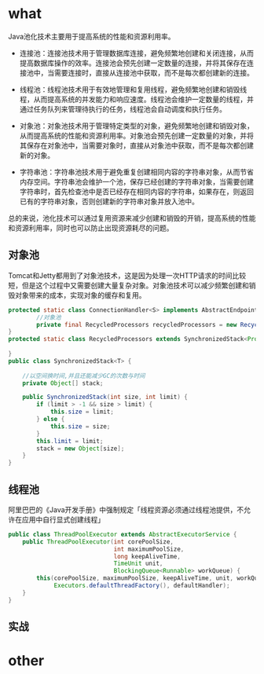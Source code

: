 # what
Java池化技术主要用于提高系统的性能和资源利用率。

- 连接池：连接池技术用于管理数据库连接，避免频繁地创建和关闭连接，从而提高数据库操作的效率。连接池会预先创建一定数量的连接，并将其保存在连接池中，当需要连接时，直接从连接池中获取，而不是每次都创建新的连接。

- 线程池：线程池技术用于有效地管理和复用线程，避免频繁地创建和销毁线程，从而提高系统的并发能力和响应速度。线程池会维护一定数量的线程，并通过任务队列来管理待执行的任务，线程池会自动调度和执行任务。

- 对象池：对象池技术用于管理特定类型的对象，避免频繁地创建和销毁对象，从而提高系统的性能和资源利用率。对象池会预先创建一定数量的对象，并将其保存在对象池中，当需要对象时，直接从对象池中获取，而不是每次都创建新的对象。

- 字符串池：字符串池技术用于避免重复创建相同内容的字符串对象，从而节省内存空间。字符串池会维护一个池，保存已经创建的字符串对象，当需要创建字符串时，首先检查池中是否已经存在相同内容的字符串，如果存在，则返回已有的字符串对象，否则创建新的字符串对象并放入池中。

总的来说，池化技术可以通过复用资源来减少创建和销毁的开销，提高系统的性能和资源利用率，同时也可以防止出现资源耗尽的问题。

## 对象池
Tomcat和Jetty都用到了对象池技术，这是因为处理一次HTTP请求的时间比较短，但是这个过程中又需要创建大量复杂对象。对象池技术可以减少频繁创建和销毁对象带来的成本，实现对象的缓存和复用。

```java
protected static class ConnectionHandler<S> implements AbstractEndpoint.Handler<S> {
        //对象池
        private final RecycledProcessors recycledProcessors = new RecycledProcessors(this);
}
protected static class RecycledProcessors extends SynchronizedStack<Processor> {
    
}
public class SynchronizedStack<T> {
    
    //以空间换时间,并且还能减少GC的次数与时间
    private Object[] stack;

    public SynchronizedStack(int size, int limit) {
        if (limit > -1 && size > limit) {
            this.size = limit;
        } else {
            this.size = size;
        }
        this.limit = limit;
        stack = new Object[size];
    }
}
```
## 线程池
阿里巴巴的《Java开发手册》中强制规定「线程资源必须通过线程池提供，不允许在应用中自行显式创建线程」
```java
public class ThreadPoolExecutor extends AbstractExecutorService {
    public ThreadPoolExecutor(int corePoolSize,
                              int maximumPoolSize,
                              long keepAliveTime,
                              TimeUnit unit,
                              BlockingQueue<Runnable> workQueue) {
        this(corePoolSize, maximumPoolSize, keepAliveTime, unit, workQueue,
             Executors.defaultThreadFactory(), defaultHandler);
    }
}
```
## 实战



# other

